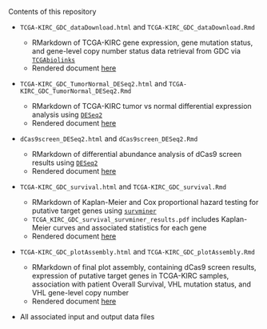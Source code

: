 Contents of this repository

* `TCGA-KIRC_GDC_dataDownload.html` and `TCGA-KIRC_GDC_dataDownload.Rmd`
  + RMarkdown of TCGA-KIRC gene expression, gene mutation status, and gene-level copy number status data retrieval from GDC via [`TCGAbiolinks`](http://bioconductor.org/packages/release/bioc/html/TCGAbiolinks.html)
  + Rendered document [here](https://jeremymsimon.github.io/Zhang_TCGA-KIRC_GDC_dCas9screen/TCGA-KIRC_GDC_dataDownload.html)

* `TCGA-KIRC_GDC_TumorNormal_DESeq2.html` and `TCGA-KIRC_GDC_TumorNormal_DESeq2.Rmd`
  + RMarkdown of TCGA-KIRC tumor vs normal differential expression analysis using [`DESeq2`](http://bioconductor.org/packages/release/bioc/html/DESeq2.html)
  + Rendered document [here](https://jeremymsimon.github.io/Zhang_TCGA-KIRC_GDC_dCas9screen/TCGA-KIRC_GDC_TumorNormal_DESeq2.html)

* `dCas9screen_DESeq2.html` and `dCas9screen_DESeq2.Rmd`
  + RMarkdown of differential abundance analysis of dCas9 screen results using [`DESeq2`](http://bioconductor.org/packages/release/bioc/html/DESeq2.html)
  + Rendered document [here](https://jeremymsimon.github.io/Zhang_TCGA-KIRC_GDC_dCas9screen/dCas9screen_DESeq2.html)
  
* `TCGA-KIRC_GDC_survival.html` and `TCGA-KIRC_GDC_survival.Rmd`
  + RMarkdown of Kaplan-Meier and Cox proportional hazard testing for putative target genes using [`survminer`](https://rpkgs.datanovia.com/survminer/)
  + `TCGA_KIRC_GDC_survival_survminer_results.pdf` includes Kaplan-Meier curves and associated statistics for each gene
  + Rendered document [here](https://jeremymsimon.github.io/Zhang_TCGA-KIRC_GDC_dCas9screen/TCGA-KIRC_GDC_survival.html)

* `TCGA-KIRC_GDC_plotAssembly.html` and `TCGA-KIRC_GDC_plotAssembly.Rmd`
  + RMarkdown of final plot assembly, containing dCas9 screen results, expression of putative target genes in TCGA-KIRC samples, association with patient Overall Survival, VHL mutation status, and VHL gene-level copy number
  + Rendered document [here](https://jeremymsimon.github.io/Zhang_TCGA-KIRC_GDC_dCas9screen/TCGA-KIRC_GDC_plotAssembly.html)

* All associated input and output data files
